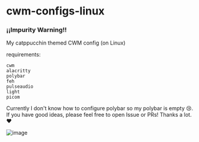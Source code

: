 # cwm-configs-linux

### ¡¡Impurity Warning!!

My catppucchin themed CWM config (on Linux)

requirements:

```
cwm
alacritty
polybar
feh
pulseaudio
light
picom
```
Currently I don't know how to configure polybar so my polybar is empty 😢. If you have good ideas, please feel free to open Issue or PRs! Thanks a lot. ❤️


![image](https://github.com/YisuiDenghua/cwm-configs-linux/assets/102890144/d57291bf-2b8a-41fd-aaf3-7cc30e65bb49)
